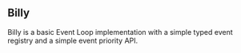 ## Billy

Billy is a basic Event Loop implementation with a simple typed event registry
and a simple event priority API.

